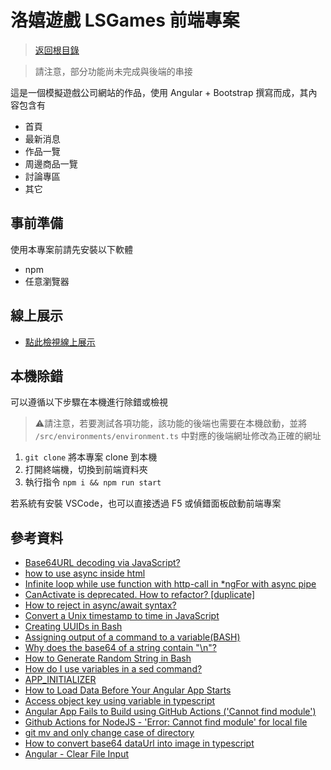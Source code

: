 # 洛嬉遊戲 LSGames 前端專案

> [返回根目錄](https://github.com/samuikaze/my-work-2023)

> 請注意，部分功能尚未完成與後端的串接

這是一個模擬遊戲公司網站的作品，使用 Angular + Bootstrap 撰寫而成，其內容包含有

- 首頁
- 最新消息
- 作品一覽
- 周邊商品一覽
- 討論專區
- 其它

## 事前準備

使用本專案前請先安裝以下軟體

- npm
- 任意瀏覽器

## 線上展示

- [點此檢視線上展示](https://syskzworks.ddns.net/forwork/lsgames/)

## 本機除錯

可以遵循以下步驟在本機進行除錯或檢視

> ⚠️請注意，若要測試各項功能，該功能的後端也需要在本機啟動，並將 `/src/environments/environment.ts` 中對應的後端網址修改為正確的網址

1. `git clone` 將本專案 clone 到本機
2. 打開終端機，切換到前端資料夾
3. 執行指令 `npm i && npm run start`

若系統有安裝 VSCode，也可以直接透過 F5 或偵錯面板啟動前端專案

## 參考資料

- [Base64URL decoding via JavaScript?](https://stackoverflow.com/a/51838635)
- [how to use async inside html](https://stackoverflow.com/a/71314585)
- [Infinite loop while use function with http-call in *ngFor with async pipe](https://stackoverflow.com/a/44345900)
- [CanActivate is deprecated. How to refactor? [duplicate]](https://stackoverflow.com/a/75826784)
- [How to reject in async/await syntax?](https://stackoverflow.com/a/42453705)
- [Convert a Unix timestamp to time in JavaScript](https://stackoverflow.com/a/847196)
- [Creating UUIDs in Bash](https://www.baeldung.com/linux/bash-generate-uuid)
- [Assigning output of a command to a variable(BASH)](https://stackoverflow.com/a/11527976)
- [Why does the base64 of a string contain "\n"?](https://superuser.com/a/1225139)
- [How to Generate Random String in Bash](https://linuxhint.com/generate-random-string-bash/)
- [How do I use variables in a sed command?](https://askubuntu.com/a/76842)
- [APP_INITIALIZER](https://angular.io/api/core/APP_INITIALIZER)
- [How to Load Data Before Your Angular App Starts](https://javascript.plainenglish.io/how-to-load-data-before-your-angular-app-starts-71083cf56132)
- [Access object key using variable in typescript](https://stackoverflow.com/a/41994659)
- [Angular App Fails to Build using GitHub Actions ('Cannot find module')](https://stackoverflow.com/a/66729595)
- [Github Actions for NodeJS - 'Error: Cannot find module' for local file](https://stackoverflow.com/a/64359597)
- [git mv and only change case of directory](https://stackoverflow.com/a/3011723)
- [How to convert base64 dataUrl into image in typescript](https://stackoverflow.com/a/51881730)
- [Angular - Clear File Input](https://stackoverflow.com/a/52325602)

